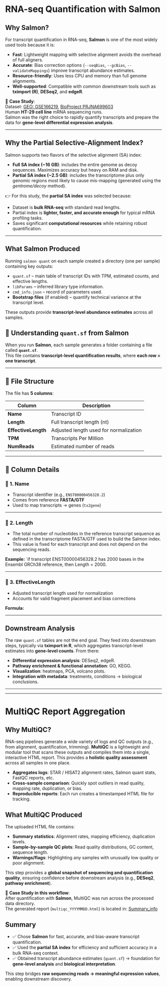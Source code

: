 # RNA-seq Quantification with Salmon

## Why Salmon?
For transcript quantification in RNA-seq, **Salmon** is one of the most widely used tools because it is:

- **Fast**: Lightweight mapping with selective alignment avoids the overhead of full aligners.  
- **Accurate**: Bias correction options (`--seqBias`, `--gcBias`, `--validateMappings`) improve transcript abundance estimates.  
- **Resource-friendly**: Uses less CPU and memory than full genome alignments.  
- **Well-supported**: Compatible with common downstream tools such as **tximport (R)**, **DESeq2**, and **edgeR**.  

📌 **Case Study**:  
Dataset: [GEO: GSE166219](https://www.ncbi.nlm.nih.gov/geo/query/acc.cgi?acc=GSE166219), [BioProject PRJNA699603](https://www.ncbi.nlm.nih.gov/bioproject/PRJNA699603)  
Human **HT-29 cell line** mRNA sequencing runs.  
Salmon was the right choice to rapidly quantify transcripts and prepare the data for **gene-level differential expression analysis**.

---

## Why the Partial Selective-Alignment Index?
Salmon supports two flavors of the selective alignment (SA) index:

- **Full SA index (~16 GB)**: includes the entire genome as decoy sequences. Maximizes accuracy but heavy on RAM and disk.  
- **Partial SA index (~2.5 GB)**: includes the transcriptome plus only genomic regions most likely to cause mis-mapping (generated using the *gentrome/decoy* method).  

👉 For this study, the **partial SA index** was selected because:

- Dataset is **bulk RNA-seq** with standard read lengths.  
- Partial index is **lighter, faster, and accurate enough** for typical mRNA profiling tasks.  
- Saves significant **computational resources** while retaining robust quantification.  

---

## What Salmon Produced
Running `salmon quant` on each sample created a directory (one per sample) containing key outputs:

- `quant.sf` – main table of transcript IDs with TPM, estimated counts, and effective lengths.  
- `libParams` – inferred library type information.  
- `cmd_info.json` – record of parameters used.  
- **Bootstrap files** (if enabled) – quantify technical variance at the transcript level.  

These outputs provide **transcript-level abundance estimates** across all samples.

## 🧬 Understanding `quant.sf` from **Salmon**

When you run **Salmon**, each sample generates a folder containing a file called **`quant.sf`**.  
This file contains **transcript-level quantification results**, where **each row = one transcript**.

---

## 📂 File Structure

The file has **5 columns**:

| Column           | Description                               |
|------------------|-------------------------------------------|
| **Name**         | Transcript ID                             |
| **Length**       | Full transcript length (nt)               |
| **EffectiveLength** | Adjusted length used for normalization  |
| **TPM**          | Transcripts Per Million                   |
| **NumReads**     | Estimated number of reads                 |

---

## 📖 Column Details

### 🔹 1. **Name**
- Transcript identifier (e.g., `ENST00000456328.2`)
- Comes from reference **FASTA/GTF**
- Used to map transcripts → genes (`tx2gene`)

---

### 🔹 2. **Length**
- The total number of nucleotides in the reference transcript sequence as defined in the transcriptome FASTA/GTF used to build the Salmon index.
- This value is fixed for each transcript and does not depend on the sequencing reads.

**Example:** `if transcript ENST00000456328.2 has 2000 bases in the Ensembl GRCh38 reference, then Length = 2000.

---

### 🔹 3. **EffectiveLength**
- Adjusted transcript length used for normalization  
- Accounts for valid fragment placement and bias corrections

**Formula:**

---

## Downstream Analysis
The raw `quant.sf` tables are not the end goal. They feed into downstream steps, typically via **tximport in R**, which aggregates transcript-level estimates into **gene-level counts**. From there:

- **Differential expression analysis**: DESeq2, edgeR.  
- **Pathway enrichment & functional annotation**: GO, KEGG.  
- **Visualization**: heatmaps, PCA, volcano plots.  
- **Integration with metadata**: treatments, conditions → biological conclusions.  

---
---

# MultiQC Report Aggregation

## Why MultiQC?
RNA-seq pipelines generate a wide variety of logs and QC outputs (e.g., from alignment, quantification, trimming). **MultiQC** is a lightweight and modular tool that scans these outputs and compiles them into a single, interactive HTML report. This provides a **holistic quality assessment** across all samples in one place.

- **Aggregates logs**: STAR / HISAT2 alignment rates, Salmon quant stats, FastQC reports, etc.  
- **Cross-sample comparison**: Quickly spot outliers in read quality, mapping rate, duplication, or bias.  
- **Reproducible reports**: Each run creates a timestamped HTML file for tracking.

## What MultiQC Produced

The uploaded HTML file contains:

- **Summary statistics**: Alignment rates, mapping efficiency, duplication levels.  
- **Sample-by-sample QC plots**: Read quality distributions, GC content, sequence length.  
- **Warnings/flags**: Highlighting any samples with unusually low quality or poor alignment.  

This step provides a **global snapshot of sequencing and quantification quality**, ensuring confidence before downstream analysis (e.g., **DESeq2**, **pathway enrichment**).


📌 **Case Study in this workflow**:  
After quantification with **Salmon**, MultiQC was run across the processed data directory.  
The generated report (`multiqc_YYYYMMDD.html`) is located in:  [Summary_info](../../results/multiqc_results/multiqc_20250929.html)



## Summary
- ✅ Chose **Salmon** for fast, accurate, and bias-aware transcript quantification.  
- ✅ Used the **partial SA index** for efficiency and sufficient accuracy in a bulk RNA-seq context.  
- ✅ Obtained transcript abundance estimates (`quant.sf`) → foundation for **gene-level analysis** and **biological interpretation**.  

This step bridges **raw sequencing reads → meaningful expression values**, enabling downstream discovery.
